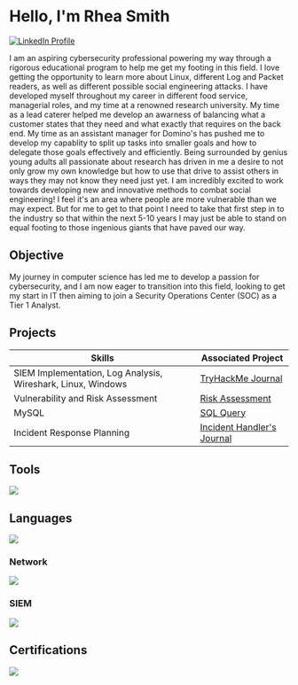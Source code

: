 # Hello, I'm Rhea Smith
<a href="https://www.linkedin.com/in/rhea-smith-0527-cyber">
  <img src="https://img.shields.io/badge/-LinkedIn-0077B5?style=for-the-badge&logo=linkedin&logoColor=white" alt="LinkedIn Profile" />
</a>

I am an aspiring cybersecurity professional powering my way through a rigorous
educational program to help me get my footing in this field. I love getting the 
opportunity to learn more about Linux, different Log and Packet readers, as well
as different possible social engineering attacks. I have developed myself 
throughout my career in different food service, managerial roles, and my time
at a renowned research university. My time as a lead caterer helped me develop
an awarness of balancing what a customer states that they need and what exactly
that requires on the back end. My time as an assistant manager for Domino's has
pushed me to develop my capablity to split up tasks into smaller goals and how
to delegate those goals effectively and efficiently. Being surrounded by genius
young adults all passionate about research has driven in me a desire to not only
grow my own knowledge but how to use that drive to assist others in ways they may not
know they need just yet. I am incredibly excited to work towards developing new 
and innovative methods to combat social engineering! I feel it's an area where
people are more vulnerable than we may expect. But for me to get to that point
I need to take that first step in to the industry so that within the next
5-10 years I may just be able to stand on equal footing to those ingenious giants
that have paved our way.

## Objective

My journey in computer science has led me to develop a passion for cybersecurity, and I am now eager to transition into this field, looking to get my start in IT then aiming to join a Security Operations Center (SOC) as a Tier 1 Analyst.

## Projects


| Skills                                        | Associated Project         |
|-----------------------------------------------|----------------------------|
| SIEM Implementation, Log Analysis, Wireshark, Linux, Windows          | [TryHackMe Journal](https://docs.google.com/document/d/1Ug2vd-WcTqhisPcxM4BYkCUdLxY5-U_muSSC0H_ubfE/edit?usp=sharing)</a>|
| Vulnerability and Risk Assessment | [Risk Assessment](https://docs.google.com/document/d/1JG9U_hQgAyVz8N8Zg-TDo_KTN8vXzo-sR1P2_goCwK0/edit?usp=sharing)</a>|
| MySQL        | [SQL Query](https://docs.google.com/document/d/1vsw_qklwKuZrPngdhgFcuKSseZ62HUKj/edit?usp=sharing&ouid=117466453695957990305&rtpof=true&sd=true)</a>|
| Incident Response Planning      | [Incident Handler's Journal](https://docs.google.com/document/d/1U6gnR4vm6iO5jAAHkby1qMse9_ISUsJH/edit?usp=sharing&ouid=117466453695957990305&rtpof=true&sd=true)</a>|

## Tools
<div>
   <img src="https://img.shields.io/badge/-MySQL-4479A1?&style=for-the-badge&logo=MySQL&logoColor=white" />
</div>  

## Languages
<div>
   <img src="https://img.shields.io/badge/-Python-3776AB?&style=for-the-badge&logo=Python&logoColor=white" />
</div>

### Network
<div>
    <img src="https://img.shields.io/badge/-Wireshark-1679A7?&style=for-the-badge&logo=Wireshark&logoColor=white" />
</div>

### SIEM
<div>
    <img src="https://img.shields.io/badge/-Splunk-000000?&style=for-the-badge&logo=Splunk&logoColor=white" />
</div>

## Certifications

<div>
<img src="https://img.shields.io/badge/-Google%20Cybersecurity%20Professional-4285F4?style=for-the-badge&logo=Google&logoColor=white" />
</div>

